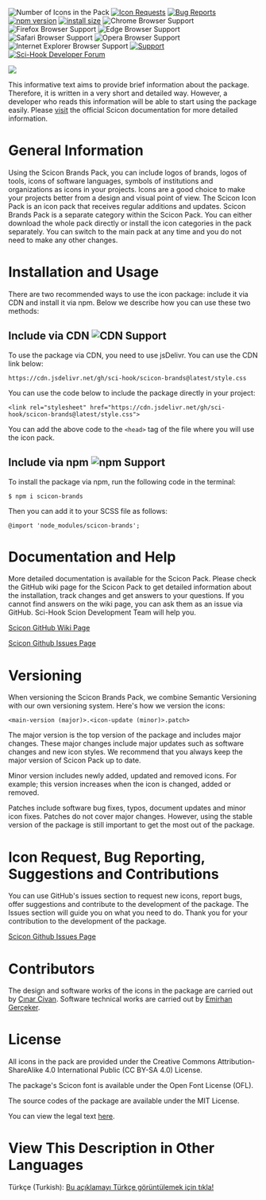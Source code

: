 ![Number of Icons in the Pack](https://img.shields.io/badge/Number%20of%20Icons%20in%20the%20Pack-489-blue?style=flat) [![Icon Requests](https://img.shields.io/badge/Icon%20Requests-Open-green?style=flat&link=https://github.com/Sci-Hook/scicon/issues/new/choose)](https://github.com/Sci-Hook/scicon/issues/new/choose) [![Bug Reports](https://img.shields.io/badge/Bug%20Reports-Open-green?style=flat&link=https://github.com/Sci-Hook/scicon/issues/new/choose)](https://github.com/Sci-Hook/scicon/issues/new/choose) [![npm version](https://badge.fury.io/js/scicon-brands.svg)](https://badge.fury.io/js/scicon-brands) [![install size](https://packagephobia.com/badge?p=scicon-brands)](https://packagephobia.com/result?p=scicon-brands) ![Chrome Browser Support](https://img.shields.io/badge/Chrome%20Browser%20Support-Latest-green?style=flat&logo=googlechrome&logoColor=white) ![Firefox Browser Support](https://img.shields.io/badge/Firefox%20Browser%20Support-Latest-green?style=flat&logo=firefoxbrowser&logoColor=white) ![Edge Browser Support](https://img.shields.io/badge/Edge%20Browser%20Support-Latest-green?style=flat&logo=microsoftedge&logoColor=white) ![Safari Browser Support](https://img.shields.io/badge/Safari%20Browser%20Support-Latest-green?style=flat&logo=safari&logoColor=white) ![Opera Browser Support](https://img.shields.io/badge/Opera%20Browser%20Support-Latest-green?style=flat&logo=opera&logoColor=white) ![Internet Explorer Browser Support](https://img.shields.io/badge/Internet%20Explorer%20Browser%20Support-IE%206,%20IE%207,%20IE%208-green?style=flat&logo=internetexplorer&logoColor=white) [![Support](https://img.shields.io/badge/Support-opensource@scihook.org-orange?style=flat&link=mailto:opensource@scihook.org)](mailto:opensource@scihook.org) [![Sci-Hook Developer Forum](https://img.shields.io/badge/Sci--Hook%20Developer%20Forum-gray?style=flat&logo=github&logoColor=white&link=https://github.com/orgs/Sci-Hook/discussions)](https://github.com/orgs/Sci-Hook/discussions)

![](https://raw.githubusercontent.com/Sci-Hook/scicon/main/.github/images/banners/scicon-brands.png)

This informative text aims to provide brief information about the package. Therefore, it is written in a very short and detailed way. However, a developer who reads this information will be able to start using the package easily. Please [visit](https://github.com/Sci-Hook/scicon/wiki) the official Scicon documentation for more detailed information.

# General Information

Using the Scicon Brands Pack, you can include logos of brands, logos of tools, icons of software languages, symbols of institutions and organizations as icons in your projects. Icons are a good choice to make your projects better from a design and visual point of view. The Scicon Icon Pack is an icon pack that receives regular additions and updates. Scicon Brands Pack is a separate category within the Scicon Pack. You can either download the whole pack directly or install the icon categories in the pack separately. You can switch to the main pack at any time and you do not need to make any other changes.

# Installation and Usage

There are two recommended ways to use the icon package: include it via CDN and install it via npm. Below we describe how you can use these two methods:

## Include via CDN ![CDN Support](https://img.shields.io/badge/CDN%20Support-Active-green?style=flat)

To use the package via CDN, you need to use jsDelivr. You can use the CDN link below:

`https://cdn.jsdelivr.net/gh/sci-hook/scicon-brands@latest/style.css`

You can use the code below to include the package directly in your project:

`<link rel="stylesheet" href="https://cdn.jsdelivr.net/gh/sci-hook/scicon-brands@latest/style.css">`

You can add the above code to the `<head>` tag of the file where you will use the icon pack.

## Include via npm ![npm Support](https://img.shields.io/badge/npm%20Support-Active-green?style=flat)

To install the package via npm, run the following code in the terminal:

`$ npm i scicon-brands`

Then you can add it to your SCSS file as follows:

`@import 'node_modules/scicon-brands';`

# Documentation and Help

More detailed documentation is available for the Scicon Pack. Please check the GitHub wiki page for the Scicon Pack to get detailed information about the installation, track changes and get answers to your questions. If you cannot find answers on the wiki page, you can ask them as an issue via GitHub. Sci-Hook Scion Development Team will help you.

[Scicon GitHub Wiki Page](https://github.com/Sci-Hook/scicon/wiki)

[Scicon Github Issues Page](https://github.com/Sci-Hook/scicon/issues)

# Versioning

When versioning the Scicon Brands Pack, we combine Semantic Versioning with our own versioning system. Here's how we version the icons:

`<main-version (major)>.<icon-update (minor)>.patch>`

The major version is the top version of the package and includes major changes. These major changes include major updates such as software changes and new icon styles. We recommend that you always keep the major version of Scicon Pack up to date.

Minor version includes newly added, updated and removed icons. For example; this version increases when the icon is changed, added or removed.

Patches include software bug fixes, typos, document updates and minor icon fixes. Patches do not cover major changes. However, using the stable version of the package is still important to get the most out of the package.

# Icon Request, Bug Reporting, Suggestions and Contributions

You can use GitHub's issues section to request new icons, report bugs, offer suggestions and contribute to the development of the package. The Issues section will guide you on what you need to do. Thank you for your contribution to the development of the package.

[Scicon Github Issues Page](https://github.com/Sci-Hook/scicon/issues)

# Contributors

The design and software works of the icons in the package are carried out by [Çınar Civan](https://github.com/cinarcivan). Software technical works are carried out by [Emirhan Gerçeker](https://github.com/lim10tech).

# License

All icons in the pack are provided under the Creative Commons Attribution-ShareAlike 4.0 International Public (CC BY-SA 4.0) License.

The package's Scicon font is available under the Open Font License (OFL).

The source codes of the package are available under the MIT License.

You can view the legal text [here](https://github.com/Sci-Hook/scicon-brands/blob/main/LICENSE).

# View This Description in Other Languages

Türkçe (Turkish): [Bu açıklamayı Türkçe görüntülemek için tıkla!](https://github.com/Sci-Hook/scicon-brands/blob/main/READMETR.md)